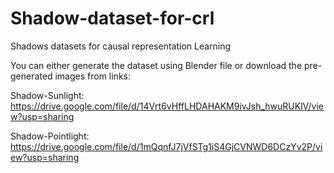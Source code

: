 # Shadow-dataset-for-crl
Shadows datasets for causal representation Learning


You can either generate the dataset using Blender file or download the pre-generated images from links:

Shadow-Sunlight: https://drive.google.com/file/d/14Vrt6vHffLHDAHAKM9ivJsh_hwuRUKlV/view?usp=sharing




Shadow-Pointlight: https://drive.google.com/file/d/1mQqnfJ7jVfSTg1iS4GjCVNWD6DCzYv2P/view?usp=sharing

